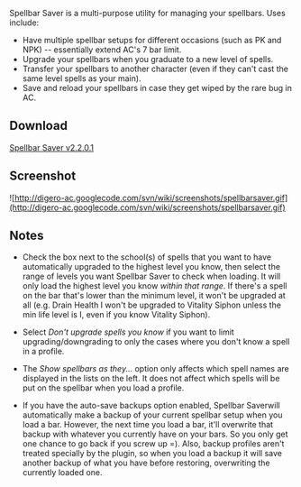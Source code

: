 Spellbar Saver is a multi-purpose utility for managing your spellbars. Uses include:
  * Have multiple spellbar setups for different occasions (such as PK and NPK) -- essentially extend AC's 7 bar limit.
  * Upgrade your spellbars when you graduate to a new level of spells.
  * Transfer your spellbars to another character (even if they can't cast the same level spells as your main).
  * Save and reload your spellbars in case they get wiped by the rare bug in AC.

## Download ##
[Spellbar Saver v2.2.0.1](http://digero-ac.googlecode.com/files/Spellbar_Saver_v2.2.0.1.msi)

## Screenshot ##
![http://digero-ac.googlecode.com/svn/wiki/screenshots/spellbarsaver.gif](http://digero-ac.googlecode.com/svn/wiki/screenshots/spellbarsaver.gif)

## Notes ##
  * Check the box next to the school(s) of spells that you want to have automatically upgraded to the highest level you know, then select the range of levels you want Spellbar Saver to check when loading. It will only load the highest level you know _within that range_. If there's a spell on the bar that's lower than the minimum level, it won't be upgraded at all (e.g. Drain Health I won't be upgraded to Vitality Siphon unless the min life level is I, even if you know Vitality Siphon).

  * Select _Don't upgrade spells you know_ if you want to limit upgrading/downgrading to only the cases where you don't know a spell in a profile.

  * The _Show spellbars as they..._ option only affects which spell names are displayed in the lists on the left. It does not affect which spells will be put on the spellbar when you load a profile.

  * If you have the auto-save backups option enabled, Spellbar Saverwill automatically make a backup of your current spellbar setup when you load a bar. However, the next time you load a bar, it'll overwrite that backup with whatever you currently have on your bars. So you only get one chance to go back if you screw up =). Also, backup profiles aren't treated specially by the plugin, so when you load a backup it will save another backup of what you have before restoring, overwriting the currently loaded one.